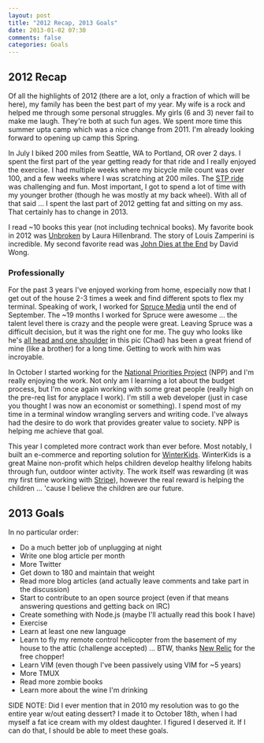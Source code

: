 ```yaml
---
layout: post
title: "2012 Recap, 2013 Goals"
date: 2013-01-02 07:30
comments: false
categories: Goals
---
```


2012 Recap
----------

Of all the highlights of 2012 (there are a lot, only a fraction of which will be here), my family has been the best part of my year.  My wife is a rock and helped me through some personal struggles.  My girls (6 and 3) never fail to make me laugh.  They're both at such fun ages.  We spent more time this summer upta camp which was a nice change from 2011.  I'm already looking forward to opening up camp this Spring.

<!--more-->

In July I biked 200 miles from Seattle, WA to Portland, OR over 2 days.  I spent the first part of the year getting ready for that ride and I really enjoyed the exercise.  I had multiple weeks where my bicycle mile count was over 100, and a few weeks where I was scratching at 200 miles.  The [STP ride](https://shop.cascade.org/content/events/stp-details) was challenging and fun.  Most important, I got to spend a lot of time with my younger brother (though he was mostly at my back wheel).  With all of that said ... I spent the last part of 2012 getting fat and sitting on my ass.  That certainly has to change in 2013.

I read ~10 books this year (not including technical books).  My favorite book in 2012 was [Unbroken](http://www.amazon.com/Unbroken-World-Survival-Resilience-Redemption/dp/1400064163/ref=sr_1_1?s=books&ie=UTF8&qid=1357156649&sr=1-1&keywords=unbroken) by Laura Hillenbrand.  The story of Louis Zamperini is incredible.  My second favorite read was [John Dies at the End](http://www.amazon.com/John-Dies-End-David-Wong/dp/1250035953/ref=sr_1_1?ie=UTF8&qid=1357156544&sr=8-1&keywords=david+wong+john+dies+at+the+end) by David Wong.


### Professionally

For the past 3 years I've enjoyed working from home, especially now that I get out of the house 2-3 times a week and find different spots to flex my terminal.  Speaking of work, I worked for [Spruce Media](http://sprucemedia.com/) until the end of September.  The ~19 months I worked for Spruce were awesome ... the talent level there is crazy and the people were great.  Leaving Spruce was a difficult decision, but it was the right one for me.  The guy who looks like he's [all head and one shoulder](http://sprucemedia.com/about) in this pic (Chad) has been a great friend of mine (like a brother) for a long time.  Getting to work with him was incroyable.

In October I started working for the [National Priorities Project](http://nationalpriorities.org/) (NPP) and I'm really enjoying the work.  Not only am I learning a lot about the budget process, but I'm once again working with some great people (really high on the pre-req list for anyplace I work).  I'm still a web developer (just in case you thought I was now an economist or something).  I spend most of my time in a terminal window wrangling servers and writing code.  I've always had the desire to do work that provides greater value to society.  NPP is helping me achieve that goal.

This year I completed more contract work than ever before.  Most notably, I built an e-commerce and reporting solution for [WinterKids](https://secure.winterkids.org/).  WinterKids is a great Maine non-profit which helps children develop healthy lifelong habits through fun, outdoor winter activity.  The work itself was rewarding (it was my first time working with [Stripe](http://stripe.com/)), however the real reward is helping the children ... 'cause I believe the children are our future. 

2013 Goals
----------

In no particular order:

* Do a much better job of unplugging at night
* Write one blog article per month
* More Twitter
* Get down to 180 and maintain that weight
* Read more blog articles (and actually leave comments and take part in the discussion)
* Start to contribute to an open source project (even if that means answering questions and getting back on IRC)
* Create something with Node.js (maybe I'll actually read this book I have)
* Exercise
* Learn at least one new language
* Learn to fly my remote control helicopter from the basement of my house to the attic (challenge accepted) ... BTW, thanks [New Relic](http://newrelic.com) for the free chopper!
* Learn VIM (even though I've been passively using VIM for ~5 years)
* More TMUX
* Read more zombie books
* Learn more about the wine I'm drinking

SIDE NOTE: Did I ever mention that in 2010 my resolution was to go the entire year w/out eating dessert?  I made it to October 18th, when I had myself a fat ice cream with my oldest daughter.  I figured I deserved it.  If I can do that, I should be able to meet these goals.
